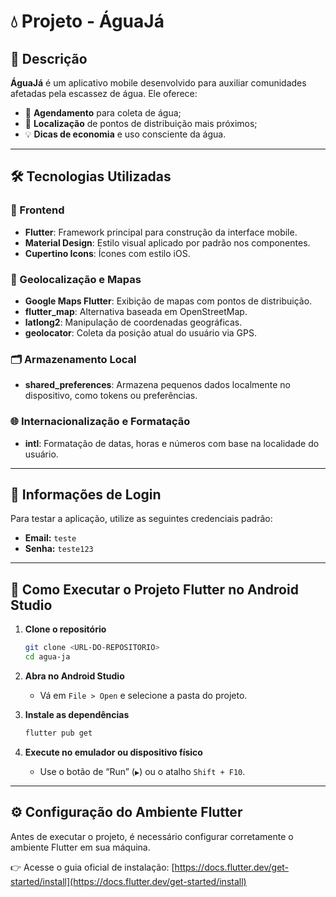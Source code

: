 # 💧 Projeto - ÁguaJá

## 📝 Descrição

**ÁguaJá** é um aplicativo mobile desenvolvido para auxiliar comunidades afetadas pela escassez de água. Ele oferece:

* 📅 **Agendamento** para coleta de água;
* 📍 **Localização** de pontos de distribuição mais próximos;
* 💡 **Dicas de economia** e uso consciente da água.

---

## 🛠️ Tecnologias Utilizadas

### 📱 Frontend

* **Flutter**: Framework principal para construção da interface mobile.
* **Material Design**: Estilo visual aplicado por padrão nos componentes.
* **Cupertino Icons**: Ícones com estilo iOS.

### 📍 Geolocalização e Mapas

* **Google Maps Flutter**: Exibição de mapas com pontos de distribuição.
* **flutter\_map**: Alternativa baseada em OpenStreetMap.
* **latlong2**: Manipulação de coordenadas geográficas.
* **geolocator**: Coleta da posição atual do usuário via GPS.

### 🗂️ Armazenamento Local

* **shared\_preferences**: Armazena pequenos dados localmente no dispositivo, como tokens ou preferências.

### 🌐 Internacionalização e Formatação

* **intl**: Formatação de datas, horas e números com base na localidade do usuário.

---

## 🔐 Informações de Login

Para testar a aplicação, utilize as seguintes credenciais padrão:

* **Email:** `teste`
* **Senha:** `teste123`

---

## 🚀 Como Executar o Projeto Flutter no Android Studio

1. **Clone o repositório**

   ```bash
   git clone <URL-DO-REPOSITORIO>
   cd agua-ja
   ```

2. **Abra no Android Studio**

   * Vá em `File > Open` e selecione a pasta do projeto.

3. **Instale as dependências**

   ```bash
   flutter pub get
   ```

4. **Execute no emulador ou dispositivo físico**

   * Use o botão de “Run” (`▶`) ou o atalho `Shift + F10`.

---

## ⚙️ Configuração do Ambiente Flutter

Antes de executar o projeto, é necessário configurar corretamente o ambiente Flutter em sua máquina.

👉 Acesse o guia oficial de instalação:
[https://docs.flutter.dev/get-started/install](https://docs.flutter.dev/get-started/install)
